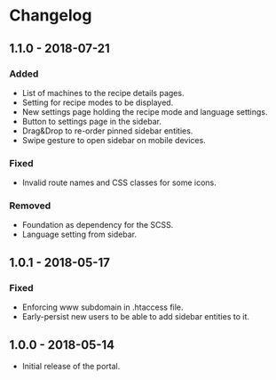 # Changelog

## 1.1.0 - 2018-07-21

### Added

- List of machines to the recipe details pages.
- Setting for recipe modes to be displayed.
- New settings page holding the recipe mode and language settings.
- Button to settings page in the sidebar.
- Drag&Drop to re-order pinned sidebar entities.
- Swipe gesture to open sidebar on mobile devices.

### Fixed

- Invalid route names and CSS classes for some icons.

### Removed

- Foundation as dependency for the SCSS.
- Language setting from sidebar.

## 1.0.1 - 2018-05-17

### Fixed

- Enforcing www subdomain in .htaccess file.
- Early-persist new users to be able to add sidebar entities to it.

## 1.0.0 - 2018-05-14

- Initial release of the portal.
